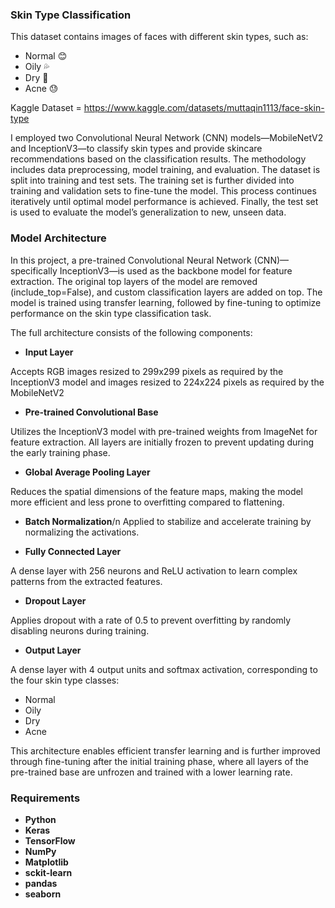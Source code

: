 ### Skin Type Classification
This dataset contains images of faces with different skin types, such as:
- Normal 😊
- Oily 💦
- Dry 🌵
- Acne 😓

Kaggle Dataset = https://www.kaggle.com/datasets/muttaqin1113/face-skin-type

I employed two Convolutional Neural Network (CNN) models—MobileNetV2 and InceptionV3—to classify skin types and provide skincare recommendations based on the classification results. The methodology includes data preprocessing, model training, and evaluation.
The dataset is split into training and test sets. The training set is further divided into training and validation sets to fine-tune the model. This process continues iteratively until optimal model performance is achieved. Finally, the test set is used to evaluate the model’s generalization to new, unseen data.

### Model Architecture
In this project, a pre-trained Convolutional Neural Network (CNN)—specifically InceptionV3—is used as the backbone model for feature extraction. The original top layers of the model are removed (include_top=False), and custom classification layers are added on top. The model is trained using transfer learning, followed by fine-tuning to optimize performance on the skin type classification task.

The full architecture consists of the following components:
- **Input Layer** 

Accepts RGB images resized to 299x299 pixels as required by the InceptionV3 model and images resized to 224x224 pixels as required by the MobileNetV2

- **Pre-trained Convolutional Base**

Utilizes the InceptionV3 model with pre-trained weights from ImageNet for feature extraction. All layers are initially frozen to prevent updating during the early training phase.

- **Global Average Pooling Layer**

Reduces the spatial dimensions of the feature maps, making the model more efficient and less prone to overfitting compared to flattening.

- **Batch Normalization**/n
Applied to stabilize and accelerate training by normalizing the activations.

- **Fully Connected Layer**

A dense layer with 256 neurons and ReLU activation to learn complex patterns from the extracted features.

- **Dropout Layer**

Applies dropout with a rate of 0.5 to prevent overfitting by randomly disabling neurons during training.

- **Output Layer**

A dense layer with 4 output units and softmax activation, corresponding to the four skin type classes:
- Normal
- Oily
- Dry
- Acne

This architecture enables efficient transfer learning and is further improved through fine-tuning after the initial training phase, where all layers of the pre-trained base are unfrozen and trained with a lower learning rate.


### Requirements
- **Python**
- **Keras** 
- **TensorFlow** 
- **NumPy** 
- **Matplotlib** 
- **sckit-learn**
- **pandas**
- **seaborn**
